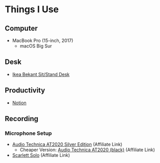 # Things I Use

## Computer
- MacBook Pro (15-inch, 2017)
  - macOS Big Sur
  
## Desk
- [Ikea Bekant Sit/Stand Desk](https://www.ikea.com/us/en/p/bekant-desk-sit-stand-white-s49022538/)

## Productivity
- [Notion](https://www.notion.so/product)

## Recording
### Microphone Setup
- [Audio Technica AT2020 Silver Edition](https://amzn.to/3djsHoS) (Affiliate Link)
  - Cheaper Version: [Audio Technica AT2020 (black)](https://amzn.to/2Np8Hq2) (Affiliate Link)
- [Scarlett Solo](https://amzn.to/3qozph8) (Affiliate Link)

